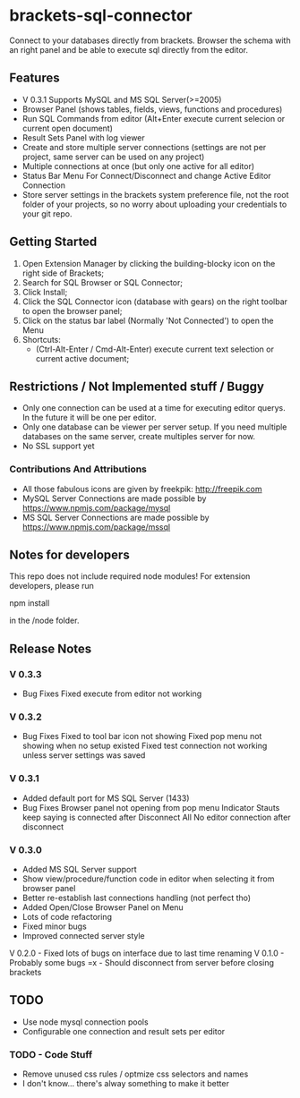 brackets-sql-connector
====================

Connect to your databases directly from brackets. Browser the schema with an right panel and be able to execute sql directly from the editor.

## Features ##

* V 0.3.1 Supports MySQL and MS SQL Server(>=2005)
* Browser Panel (shows tables, fields, views, functions and procedures)
* Run SQL Commands from editor (Alt+Enter execute current selecion or current open document)
* Result Sets Panel with log viewer
* Create and store multiple server connections (settings are not per project, same server can be used on any project)
* Multiple connections at once (but only one active for all editor)
* Status Bar Menu For Connect/Disconnect and change Active Editor Connection
* Store server settings in the brackets system preference file, not the root folder of your projects, so no worry about uploading your credentials to your git repo.

## Getting Started ##

1. Open Extension Manager by clicking the building-blocky icon on the right side of Brackets;
2. Search for SQL Browser or SQL Connector;
3. Click Install;
4. Click the SQL Connector icon (database with gears) on the right toolbar to open the browser panel;
5. Click on the status bar label (Normally 'Not Connected') to open the Menu 
8. Shortcuts: 
    * (Ctrl-Alt-Enter / Cmd-Alt-Enter) execute current text selection or current active document;
    
## Restrictions / Not Implemented stuff / Buggy ##
	
* Only one connection can be used at a time for executing editor querys. In the future it will be one per editor.
* Only one database can be viewer per server setup. If you need multiple databases on the same server, create multiples server for now.
* No SSL support yet

### Contributions And Attributions ###

* All those fabulous icons are given by freekpik: http://freepik.com
* MySQL Server Connections are made possible by https://www.npmjs.com/package/mysql
* MS SQL Server Connections are made possible by https://www.npmjs.com/package/mssql

## Notes for developers ##

This repo does not include required node modules! For extension developers, please run 

npm install

in the /node folder.

## Release Notes ##

### V 0.3.3 ###
* Bug Fixes
Fixed execute from editor not working 

### V 0.3.2 ###
* Bug Fixes
Fixed to tool bar icon not showing
Fixed pop menu not showing when no setup existed
Fixed test connection not working unless server settings was saved

### V 0.3.1 ###
* Added default port for MS SQL Server (1433)
* Bug Fixes
Browser panel not opening from pop menu
Indicator Stauts keep saying is connected after Disconnect All
No editor connection after disconnect

### V 0.3.0 ###
* Added MS SQL Server support
* Show view/procedure/function code in editor when selecting it from browser panel
* Better re-establish last connections handling (not perfect tho)
* Added Open/Close Browser Panel on Menu
* Lots of code refactoring
* Fixed minor bugs
* Improved connected server style

V 0.2.0 - Fixed lots of bugs on interface due to last time renaming
V 0.1.0 - Probably some bugs =x - Should disconnect from server before closing brackets

## TODO ##

* Use node mysql connection pools
* Configurable one connection and result sets per editor


### TODO - Code Stuff ###

* Remove unused css rules / optmize css selectors and names
* I don't know... there's alway something to make it better
